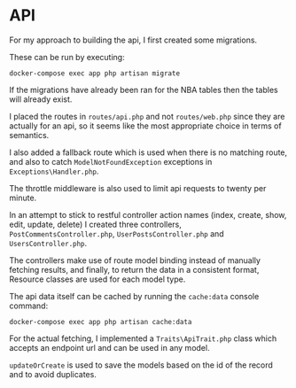 # API

For my approach to building the api, I first created some migrations.

These can be run by executing:

```
docker-compose exec app php artisan migrate
```

If the migrations have already been ran for the NBA tables then the tables will already exist.

I placed the routes in `routes/api.php` and not `routes/web.php` since they are actually for an api, so it seems like the most appropriate choice in terms of semantics.

I also added a fallback route which is used when there is no matching route, and also to catch `ModelNotFoundException` exceptions in `Exceptions\Handler.php`.

The throttle middleware is also used to limit api requests to twenty per minute.

In an attempt to stick to restful controller action names (index, create,  show, edit, update, delete) I created three controllers, `PostCommentsController.php`, `UserPostsController.php` and `UsersController.php`.

The controllers make use of route model binding instead of manually fetching results, and finally, to return the data in a consistent format, Resource classes are used for each model type.

The api data itself can be cached by running the `cache:data` console command:

```
docker-compose exec app php artisan cache:data
```

For the actual fetching, I implemented a `Traits\ApiTrait.php` class which accepts an endpoint url and can be used in any model.

`updateOrCreate` is used to save the models based on the id of the record and to avoid duplicates.


